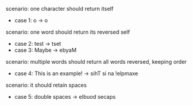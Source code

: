 scenario: one character should return itself

- case 1: o -> o

scenario: one word should return its reversed self

- case 2: test -> tset
- case 3: Maybe -> ebyaM

scenario: multiple words should return all words reversed, keeping order

- case 4: This is an example! -> sihT si na !elpmaxe

scenario: it should retain spaces

- case 5: double spaces -> elbuod secaps